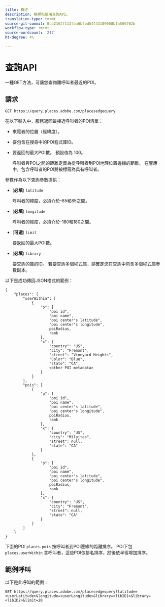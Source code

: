 ```yaml
---
title: 概述
description: 瞭解和使用查詢API。
translation-type: tm+mt
source-git-commit: 0ca2162f113fba6bfbd54443109068b1a506762b
workflow-type: tm+mt
source-wordcount: '217'
ht-degree: 4%

---
```




# 查詢API

一種GET方法，可讓您查詢離呼叫者最近的POI。

## 請求

```text
GET https://query.places.adobe.com/placesedgequery
```

在以下輸入中，服務返回最接近呼叫者的POI清單：

* 來電者的位置（經緯度）。
* 要包含在搜尋中的POI程式庫ID。
* 要返回的最大POI數。  預設值為 100。

   呼叫者與POI之間的距離定義為從呼叫者到POI地理位置邊緣的距離。 在響應中，包含呼叫者的POI將被標籤為具有呼叫者。

參數作為以下查詢參數提供：

* (**必填**) `latitude`

   呼叫者的緯度，必須介於-85和85之間。
* (**必填**) `longitude`

   呼叫者的經度，必須介於-180和180之間。

* (**可選**) `limit`

   要返回的最大POI數。

* (**必填**) `library`

   要查詢的庫的ID。 若要查詢多個程式庫，請確定您在查詢中包含多個程式庫參數副本。

以下是成功傳回JSON格式的範例：

```markup
{
    "places": {
        "userWithin": [
            {
                "p": [
                    "poi id",
                    "poi name",
                    "poi center's latitude",
                    "poi center's longitude",
                    poiRadius,
                    rank
                ],
                "x": {
                    "country": "US",
                    "city": "Fremont",
                    "street": "Vineyard Heights",
                    "Color": "Blue",
                    "state": "CA",
                    <other POI metadata>
                }
            }
        ],
        "pois": [
            {
                "p": [
                    "poi id",
                    "poi name",
                    "poi center's latitude",
                    "poi center's longitude",
                    poiRadius,
                    rank
                ],
                "x": {
                    "country": "US",
                    "city": "Milpitas",
                    "street": null,
                    "state": "CA"
                }
            },
            {
                "p": [
                    "poi id",
                    "poi name",
                    "poi center's latitude",
                    "poi center's longitude",
                    poiRadius,
                    rank
                ],
                "x": {
                    "country": "US",
                    "city": "Fremont",
                    "street": null,
                    "state": "CA"
                }
            }
        ]
    }
}
```

下面的POI `places.pois` 按呼叫者到POI邊緣的距離排序。 POI下包 `places.userWithin` 含呼叫者，這些POI依排名排序，然後依半徑增加排序。

## 範例呼叫

以下是此呼叫的範例：

```text
GET https://query.places.adobe.com/placesedgequery?latitude=<userLatitude>&longitude=<userLongitude>&library=<libID1>&library=<libID2>&limit=20
```
